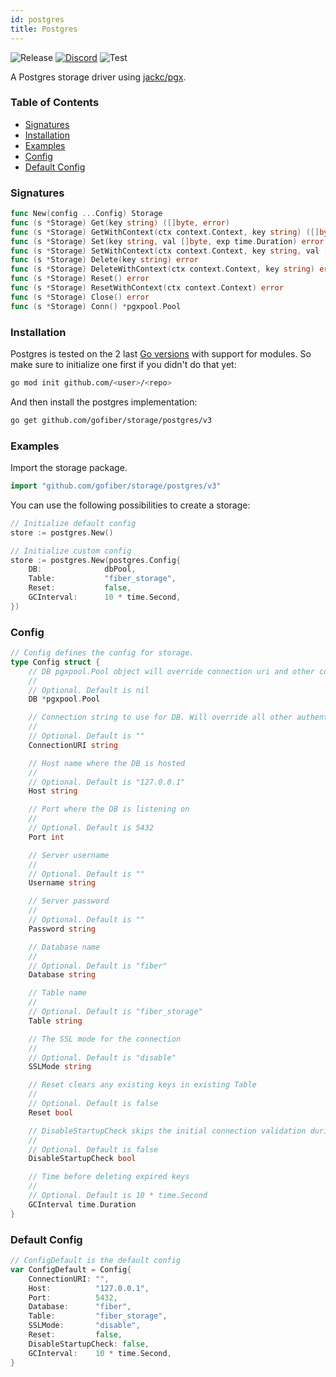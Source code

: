 ```yaml
---
id: postgres
title: Postgres
---
```


![Release](https://img.shields.io/github/v/tag/gofiber/storage?filter=postgres*)
[![Discord](https://img.shields.io/discord/704680098577514527?style=flat&label=%F0%9F%92%AC%20discord&color=00ACD7)](https://gofiber.io/discord)
![Test](https://img.shields.io/github/actions/workflow/status/gofiber/storage/test-postgres.yml?label=Tests)

A Postgres storage driver using [jackc/pgx](https://github.com/jackc/pgx).

### Table of Contents

- [Signatures](#signatures)
- [Installation](#installation)
- [Examples](#examples)
- [Config](#config)
- [Default Config](#default-config)

### Signatures

```go
func New(config ...Config) Storage
func (s *Storage) Get(key string) ([]byte, error)
func (s *Storage) GetWithContext(ctx context.Context, key string) ([]byte, error)
func (s *Storage) Set(key string, val []byte, exp time.Duration) error
func (s *Storage) SetWithContext(ctx context.Context, key string, val []byte, exp time.Duration) error
func (s *Storage) Delete(key string) error
func (s *Storage) DeleteWithContext(ctx context.Context, key string) error
func (s *Storage) Reset() error
func (s *Storage) ResetWithContext(ctx context.Context) error
func (s *Storage) Close() error
func (s *Storage) Conn() *pgxpool.Pool
```

### Installation
Postgres is tested on the 2 last [Go versions](https://golang.org/dl/) with support for modules. So make sure to initialize one first if you didn't do that yet:
```bash
go mod init github.com/<user>/<repo>
```
And then install the postgres implementation:
```bash
go get github.com/gofiber/storage/postgres/v3
```

### Examples
Import the storage package.
```go
import "github.com/gofiber/storage/postgres/v3"
```

You can use the following possibilities to create a storage:
```go
// Initialize default config
store := postgres.New()

// Initialize custom config
store := postgres.New(postgres.Config{
    DB:              dbPool,
    Table:           "fiber_storage",
    Reset:           false,
    GCInterval:      10 * time.Second,
})
```

### Config
```go
// Config defines the config for storage.
type Config struct {
    // DB pgxpool.Pool object will override connection uri and other connection fields
    //
    // Optional. Default is nil
    DB *pgxpool.Pool

    // Connection string to use for DB. Will override all other authentication values if used
    //
    // Optional. Default is ""
    ConnectionURI string

    // Host name where the DB is hosted
    //
    // Optional. Default is "127.0.0.1"
    Host string

    // Port where the DB is listening on
    //
    // Optional. Default is 5432
    Port int

    // Server username
    //
    // Optional. Default is ""
    Username string

    // Server password
    //
    // Optional. Default is ""
    Password string

    // Database name
    //
    // Optional. Default is "fiber"
    Database string

    // Table name
    //
    // Optional. Default is "fiber_storage"
    Table string

    // The SSL mode for the connection
    //
    // Optional. Default is "disable"
    SSLMode string

    // Reset clears any existing keys in existing Table
    //
    // Optional. Default is false
    Reset bool

    // DisableStartupCheck skips the initial connection validation during New.
    //
    // Optional. Default is false
    DisableStartupCheck bool

    // Time before deleting expired keys
    //
    // Optional. Default is 10 * time.Second
    GCInterval time.Duration
}
```

### Default Config
```go
// ConfigDefault is the default config
var ConfigDefault = Config{
    ConnectionURI: "",
    Host:          "127.0.0.1",
    Port:          5432,
    Database:      "fiber",
    Table:         "fiber_storage",
    SSLMode:       "disable",
    Reset:         false,
    DisableStartupCheck: false,
    GCInterval:    10 * time.Second,
}
```
